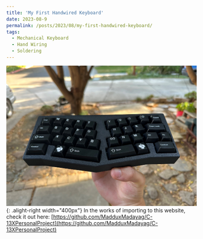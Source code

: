 ```yaml
---
title: 'My First Handwired Keyboard'
date: 2023-08-9
permalink: /posts/2023/08/my-first-handwired-keyboard/
tags:
  - Mechanical Keyboard
  - Hand Wiring
  - Soldering
---
```


![c13x](/images/c13x.jpg){: .alight-right width="400px"}
In the works of importing to this website, check it out here: [https://github.com/MadduxMadayag/C-13XPersonalProject](https://github.com/MadduxMadayag/C-13XPersonalProject)